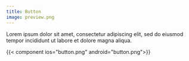 ```yaml
---
title: Button
image: preview.png
---
```


Lorem ipsum dolor sit amet, consectetur adipiscing elit, sed do eiusmod tempor incididunt ut labore et dolore magna aliqua.

{{< component ios="button.png" android="button.png">}}